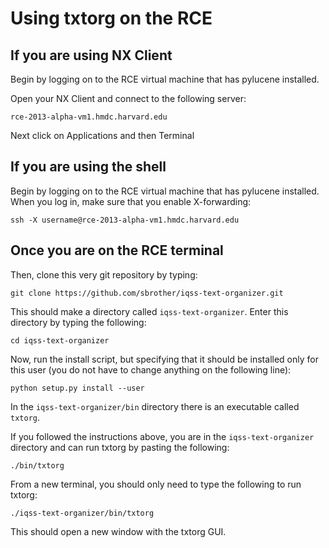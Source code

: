 Using txtorg on the RCE
=======================

If you are using NX Client
--------------------------

Begin by logging on to the RCE virtual machine that has pylucene installed.

Open your NX Client and connect to the following server:

`rce-2013-alpha-vm1.hmdc.harvard.edu`

Next click on Applications and then Terminal

If you are using the shell
--------------------------

Begin by logging on to the RCE virtual machine that has pylucene installed.  When you log in, make sure that you enable X-forwarding:

`ssh -X username@rce-2013-alpha-vm1.hmdc.harvard.edu`

Once you are on the RCE terminal
--------------------------------

Then, clone this very git repository by typing:

`git clone https://github.com/sbrother/iqss-text-organizer.git`

This should make a directory called `iqss-text-organizer`.  Enter this directory by typing the following:

`cd iqss-text-organizer`

Now, run the install script, but specifying that it should be installed only for this user (you do not have to change anything on the following line):

`python setup.py install --user`

In the `iqss-text-organizer/bin` directory there is an executable called `txtorg`.  

If you followed the instructions above, you are in the `iqss-text-organizer` directory and can run txtorg by pasting the following:

`./bin/txtorg`

From a new terminal, you should only need to type the following to run txtorg:

`./iqss-text-organizer/bin/txtorg`

This should open a new window with the txtorg GUI.

